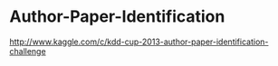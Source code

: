 Author-Paper-Identification
===========================

http://www.kaggle.com/c/kdd-cup-2013-author-paper-identification-challenge